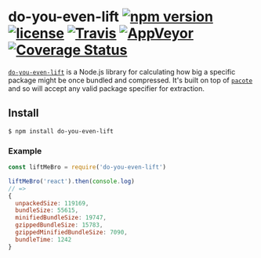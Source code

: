 # do-you-even-lift [![npm version](https://img.shields.io/npm/v/do-you-even-lift.svg)](https://npm.im/do-you-even-lift) [![license](https://img.shields.io/npm/l/do-you-even-lift.svg)](https://npm.im/do-you-even-lift) [![Travis](https://img.shields.io/travis/npm/do-you-even-lift.svg)](https://travis-ci.org/npm/do-you-even-lift) [![AppVeyor](https://ci.appveyor.com/api/projects/status/github/npm/do-you-even-lift?svg=true)](https://ci.appveyor.com/project/npm/do-you-even-lift) [![Coverage Status](https://coveralls.io/repos/github/npm/do-you-even-lift/badge.svg?branch=latest)](https://coveralls.io/github/npm/do-you-even-lift?branch=latest)

[`do-you-even-lift`](https://github.com/npm/do-you-even-lift) is a Node.js
library for calculating how big a specific package might be once bundled and
compressed. It's built on top of [`pacote`](https://npm.im/pacote) and so will
accept any valid package specifier for extraction.

## Install

`$ npm install do-you-even-lift`

### Example

```javascript
const liftMeBro = require('do-you-even-lift')

liftMeBro('react').then(console.log)
// =>
{
  unpackedSize: 119169,
  bundleSize: 55615,
  minifiedBundleSize: 19747,
  gzippedBundleSize: 15783,
  gzippedMinifiedBundleSize: 7090,
  bundleTime: 1242
}
```
